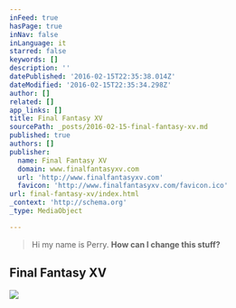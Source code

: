 ```yaml
---
inFeed: true
hasPage: true
inNav: false
inLanguage: it
starred: false
keywords: []
description: ''
datePublished: '2016-02-15T22:35:38.014Z'
dateModified: '2016-02-15T22:35:34.298Z'
author: []
related: []
app_links: []
title: Final Fantasy XV
sourcePath: _posts/2016-02-15-final-fantasy-xv.md
published: true
authors: []
publisher:
  name: Final Fantasy XV
  domain: www.finalfantasyxv.com
  url: 'http://www.finalfantasyxv.com'
  favicon: 'http://www.finalfantasyxv.com/favicon.ico'
url: final-fantasy-xv/index.html
_context: 'http://schema.org'
_type: MediaObject

---
```

> Hi my name is Perry. **How can I change this stuff?**

<article style=""><h1>Final Fantasy XV</h1><img src="https://s3-us-west-2.amazonaws.com/the-grid-img/p/abec442e12a81a3a2f23c9568dfc7d21b9e6fb4e.png" /></article>